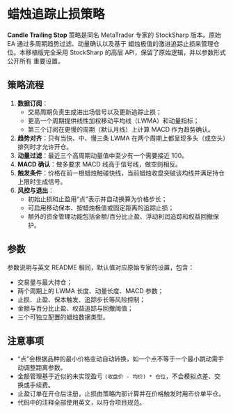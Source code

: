 # 蜡烛追踪止损策略

**Candle Trailing Stop** 策略是同名 MetaTrader 专家的 StockSharp 版本。原始 EA 通过多周期趋势过滤、动量确认以及基于
蜡烛极值的激进追踪止损来管理仓位。本移植版完全采用 StockSharp 的高层 API，保留了原始逻辑，并以参数形式公开所有
重要设置。

## 策略流程

1. **数据订阅**：
   - 交易周期负责生成进出场信号以及更新追踪止损；
   - 更高一个周期提供线性加权移动平均线（LWMA）和动量指标；
   - 第三个订阅在更慢的周期（默认月线）上计算 MACD 作为趋势确认。
2. **趋势对齐**：只有当快、中、慢三条 LWMA 在两个周期上都呈现多头（或空头）排列时才允许开仓。
3. **动量过滤**：最近三个高周期动量值中至少有一个需要接近 100。
4. **MACD 确认**：做多要求 MACD 线高于信号线，做空则相反。
5. **触发条件**：价格在前一根蜡烛触碰快线，当前蜡烛收盘突破该均线并满足持仓上限时生成信号。
6. **风控与退出**：
   - 初始止损和止盈用“点”表示并自动换算为价格步长；
   - 可启用移动保本、按蜡烛极值或固定距离的追踪止损；
   - 额外的资金管理功能包括金额/百分比止盈、浮动利润追踪和权益回撤保护。

## 参数

参数说明与英文 README 相同，默认值对应原始专家的设置，包含：
- 交易量与最大持仓；
- 两个周期上的 LWMA 长度、动量长度、MACD 参数；
- 止损、止盈、保本触发、追踪步长等风险控制；
- 金额与百分比止盈、权益追踪与回撤阈值；
- 三个可独立配置的蜡烛数据类型。

## 注意事项

- “点”会根据品种的最小价格变动自动转换，如一个点不等于一个最小跳动需手动调整距离参数。
- 金额管理基于近似的未实现盈亏 `(收盘价 - 均价) * 仓位`，不会模拟点差、交换或手续费。
- 止盈订单在开仓后注册，止损由策略内部计算并在价格触发时用市价单平仓。
- 代码中的注释全部使用英文，以符合项目规范。
